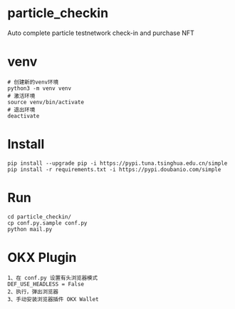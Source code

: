 # particle_checkin
Auto complete particle testnetwork check-in and purchase NFT

# venv
```
# 创建新的venv环境
python3 -m venv venv
# 激活环境
source venv/bin/activate
# 退出环境
deactivate
```

# Install
```
pip install --upgrade pip -i https://pypi.tuna.tsinghua.edu.cn/simple
pip install -r requirements.txt -i https://pypi.doubanio.com/simple
```

# Run
```
cd particle_checkin/
cp conf.py.sample conf.py
python mail.py
```

# OKX Plugin
```
1、在 conf.py 设置有头浏览器模式
DEF_USE_HEADLESS = False
2、执行，弹出浏览器
3、手动安装浏览器插件 OKX Wallet
```

